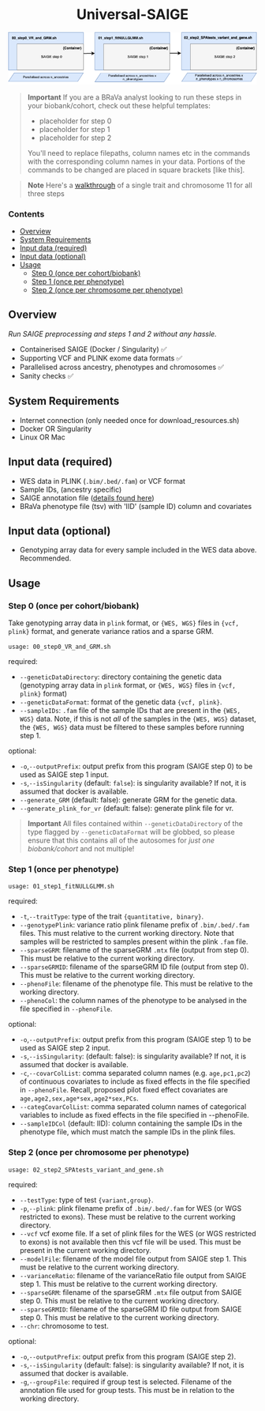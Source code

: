 <h1 align="center">
  Universal-SAIGE
</h1>

<p align="center">
  <img src="universal-saige.png" alt="VroomAI"/>
</p>

> **Important**
> If you are a BRaVa analyst looking to run these steps in your biobank/cohort, check out these helpful templates:
> - placeholder for step 0
> - placeholder for step 1
> - placeholder for step 2
>   
> You'll need to replace filepaths, column names etc in the commands with the corresponding column names in your data. Portions of the commands to be changed are placed in square brackets [like this].

> **Note**
> Here's a [walkthrough](https://github.com/BRaVa-genetics/universal-saige/tree/main/walkthrough) 
 of a single trait and chromosome 11 for all three steps

### Contents
* [Overview](#overview)
* [System Requirements](#system-requirements)
* [Input data (required)](#input-data-required)
* [Input data (optional)](#input-data-optional)
* [Usage](#usage)
  * [Step 0 (once per cohort/biobank)](#step-0-once-per-cohortbiobank)
  * [Step 1 (once per phenotype)](#step-1-once-per-phenotype)
  * [Step 2 (once per chromosome per phenotype)](#step-2-once-per-chromosome-per-phenotype)

## Overview

_Run SAIGE preprocessing and steps 1 and 2 without any hassle._

- Containerised SAIGE (Docker / Singularity) ✅
- Supporting VCF and PLINK exome data formats ✅
- Parallelised across ancestry, phenotypes and chromosomes ✅
- Sanity checks ✅

## System Requirements
- Internet connection (only needed once for download_resources.sh)
- Docker OR Singularity
- Linux OR Mac

## Input data (required)
- WES data in PLINK (`.bim/.bed/.fam`) or VCF format
- Sample IDs, (ancestry specific)
- SAIGE annotation file ([details found here](https://docs.google.com/document/d/1emWqbX8ohi-9rYIW_pKSAFiMHZZUV6zyXwg7qWJNdlc/edit#heading=h.puz6ua3vxnca](https://docs.google.com/document/d/11Nnb_nUjHnqKCkIB3SQAbR6fl66ICdeA-x_HyGWsBXM/edit#heading=h.649be2dis6c1)))
- BRaVa phenotype file (tsv) with 'IID' (sample ID) column and covariates

## Input data (optional)
- Genotyping array data for every sample included in the WES data above. Recommended.

## Usage
### Step 0 (once per cohort/biobank)
Take genotyping array data in `plink` format, or `{WES, WGS}` files in `{vcf, plink}` format, and generate variance ratios and a sparse GRM.

```
usage: 00_step0_VR_and_GRM.sh
```
required:
- `--geneticDataDirectory`: directory containing the genetic data (genotyping array data in `plink` format, or `{WES, WGS}` files in `{vcf, plink}` format)
- `--geneticDataFormat`: format of the genetic data `{vcf, plink}`.
- `--sampleIDs`: `.fam` file of the sample IDs that are present in the `{WES, WGS}` data. Note, if this is not _all_ of the samples in the `{WES, WGS}` dataset, the `{WES, WGS}` data must be filtered to these samples before running step 1.

optional:
- `-o`,`--outputPrefix`: output prefix from this program (SAIGE step 0) to be used as SAIGE step 1 input.
- `-s`,`--isSingularity` (default: `false`): is singularity available? If not, it is assumed that docker is available.
- `--generate_GRM` (default: false): generate GRM for the genetic data.
- `--generate_plink_for_vr` (default: false): generate plink file for vr.

> **Important**
> All files contained within `--geneticDataDirectory` of the type flagged by `--geneticDataFormat` will be globbed, so please ensure that this contains all of the autosomes for _just one biobank/cohort_ and not multiple!

### Step 1 (once per phenotype)

```
usage: 01_step1_fitNULLGLMM.sh
```
required:
- `-t`,`--traitType`: type of the trait `{quantitative, binary}`.
- `--genotypePlink`: variance ratio plink filename prefix of `.bim/.bed/.fam` files. This must relative to the current working directory. Note that samples will be restricted to samples present within the plink `.fam` file.
- `--sparseGRM`: filename of the sparseGRM `.mtx` file (output from step 0). This must be relative to the current working directory.
- `--sparseGRMID`: filename of the sparseGRM ID file (output from step 0). This must be relative to the current working directory.
- `--phenoFile`: filename of the phenotype file. This must be relative to the working directory.
- `--phenoCol`: the column names of the phenotype to be analysed in the file specified in `--phenoFile`.

optional:
- `-o`,`--outputPrefix`:  output prefix from this program (SAIGE step 1) to be used as SAIGE step 2 input.
- `-s`,`--isSingularity`: (default: false): is singularity available? If not, it is assumed that docker is available.
- `-c`,`--covarColList`: comma separated column names (e.g. `age,pc1,pc2`) of continuous covariates to include as fixed effects in the file specified in `--phenoFile`. Recall, proposed pilot fixed effect covariates are `age,age2,sex,age*sex,age2*sex,PCs`.
- `--categCovarColList`: comma separated column names of categorical variables to include as fixed effects in the file specified in --phenoFile.
- `--sampleIDCol` (default: IID): column containing the sample IDs in the phenotype file, which must match the sample IDs in the plink files.

### Step 2 (once per chromosome per phenotype)

```
usage: 02_step2_SPAtests_variant_and_gene.sh
```
required:
- `--testType`: type of test `{variant,group}`.
- `-p`,`--plink`: plink filename prefix of `.bim/.bed/.fam` for WES (or WGS restricted to exons). These must be relative to the current working directory.
- `--vcf` vcf exome file. If a set of plink files for the WES (or WGS restricted to exons) is not available then this vcf file will be used. This must be present in the current working directory.
- `--modelFile`: filename of the model file output from SAIGE step 1. This must be relative to the current working directory.
- `--varianceRatio`: filename of the varianceRatio file output from SAIGE step 1. This must be relative to the current working directory.
- `--sparseGRM`: filename of the sparseGRM `.mtx` file output from SAIGE step 0. This must be relative to the current working directory.
- `--sparseGRMID`: filename of the sparseGRM ID file output from SAIGE step 0. This must be relative to the current working directory.
- `--chr`: chromosome to test.

optional:
- `-o`,`--outputPrefix`: output prefix from this program (SAIGE step 2).
- `-s`,`--isSingularity` (default: false): is singularity available? If not, it is assumed that docker is available.
- `-g`,`--groupFile`: required if group test is selected. Filename of the annotation file used for group tests. This must be in relation to the working directory.
